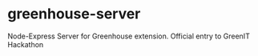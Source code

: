 # greenhouse-server
Node-Express Server for Greenhouse extension. Official entry to GreenIT Hackathon
